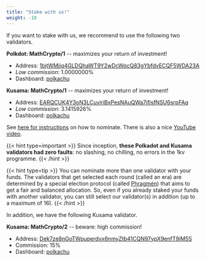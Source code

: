 ```yaml
---
title: "Stake with us!"
weight: -10
---
```


If you want to stake with us, we recommend to use the following two validators.

**Polkdot: MathCrypto/1** -- maximizes your return of investment! 
- Address: [1bjtWMjjq4GLDQhaWT9Y2wDcWqcQ83gYbfdvECQF5WDA23A](https://polkadot.subscan.io/validator/1bjtWMjjq4GLDQhaWT9Y2wDcWqcQ83gYbfdvECQF5WDA23A)
- *Low commission*: 1.0000000% 
- Dashboard: [polkachu](https://polkachu.com/polkadot/validators/1bjtWMjjq4GLDQhaWT9Y2wDcWqcQ83gYbfdvECQF5WDA23A)

**Kusama: MathCrypto/1** -- maximizes your return of investment! 
- Address: [EARQCUK4Y3oN3LCuyjriBxPesNAuQWa7ifjsfNSU6srpFAq](https://kusama.subscan.io/validator/EARQCUK4Y3oN3LCuyjriBxPesNAuQWa7ifjsfNSU6srpFAq)
- *Low commission*: 3.1415926% 
- Dashboard: [polkachu](https://polkachu.com/kusama/validators/EARQCUK4Y3oN3LCuyjriBxPesNAuQWa7ifjsfNSU6srpFAq)




See [here for instructions](https://wiki.polkadot.network/docs/maintain-guides-how-to-nominate-polkadot#step-2-nominate-a-validator) on how to nominate. There is also a nice [YouTube video](https://www.youtube.com/watch?v=FCXC0CDhyS4).


{{< hint type=important >}}
Since inception, **these Polkadot and Kusama validators had zero faults**: no slashing, no chilling, no errors in the 1kv programme.
{{< /hint >}}


{{< hint type=tip >}}
You can nominate more than one validator with your funds. The validators that get selected each round (called an era) are determined by a special election protocol (called [Phragmén](https://wiki.polkadot.network/docs/learn-phragmen)) that aims to get a fair and balanced allocation. So, even if you already staked your funds with another validator, you can still select our validator(s) in addition (up to a maximum of 16).
{{< /hint >}}

In addition, we have the following Kusama validator. 

**Kusama: MathCrypto/2** -- beware: high commission!
- Address: [Dek7ze8nGoTWpuperdvx6nmyZtb41CQN97ypX9enfT9jM5S](https://kusama.subscan.io/validator/Dek7ze8nGoTWpuperdvx6nmyZtb41CQN97ypX9enfT9jM5S)
- Commission: 15%
- Dashboard: [polkachu](https://polkachu.com/kusama/validators/Dek7ze8nGoTWpuperdvx6nmyZtb41CQN97ypX9enfT9jM5S)



